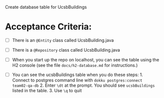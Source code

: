 Create database table for UcsbBuildings


# Acceptance Criteria:

- [ ] There is an `@Entity` class called UcsbBuilding.java
- [ ] There is a `@Repository` class called UcsbBuilding.java
- [ ] When you start up the repo on localhost, you can see the table
      using the H2 console (see the file `docs/h2-database.md` for 
      instructions.)
- [ ] You can see the ucsbBuildings table when you do these steps:
      1. Connect to postgres command line with 
         ```
         dokku postgres:connect team02-qa-db
         ```
      2. Enter `\dt` at the prompt. You should see
         `ucsbBuildings` listed in the table.
      3. Use `\q` to quit


